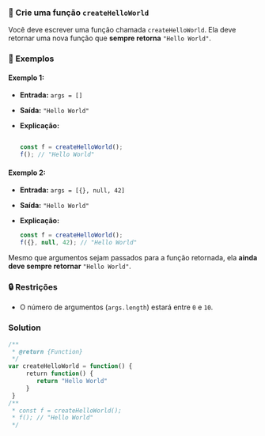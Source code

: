 ### 🧠 Crie uma função `createHelloWorld`

Você deve escrever uma função chamada `createHelloWorld`. Ela deve retornar uma nova função que **sempre retorna** `"Hello World"`.

### 📌 Exemplos

#### Exemplo 1:

- **Entrada:** `args = []`
- **Saída:** `"Hello World"`
- **Explicação:**
 
    ```Javascript
    
    const f = createHelloWorld();
    f(); // "Hello World"
    ```

#### Exemplo 2:

- **Entrada:** `args = [{}, null, 42]`
- **Saída:** `"Hello World"`
- **Explicação:**

    ```javascript
    const f = createHelloWorld();
    f({}, null, 42); // "Hello World"
    ```

Mesmo que argumentos sejam passados para a função retornada, ela **ainda deve sempre retornar** `"Hello World"`.

### 🔒 Restrições

- O número de argumentos (`args.length`) estará entre `0` e `10`.


### Solution

```javascript
/**
 * @return {Function}
 */
var createHelloWorld = function() {
     return function() {
        return "Hello World"
     }
 }
/**
 * const f = createHelloWorld();
 * f(); // "Hello World"
 */
```
